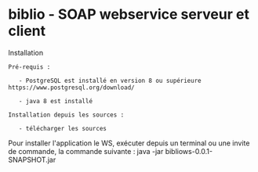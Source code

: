 # biblio - SOAP webservice serveur et client

Installation

    Pré-requis :
  
       - PostgreSQL est installé en version 8 ou supérieure https://www.postgresql.org/download/
    
       - java 8 est installé
  
    Installation depuis les sources :
  
       - télécharger les sources
    
Pour installer l'application le WS, exécuter depuis un terminal ou une invite de commande, la commande suivante :
java -jar bibliows-0.0.1-SNAPSHOT.jar
